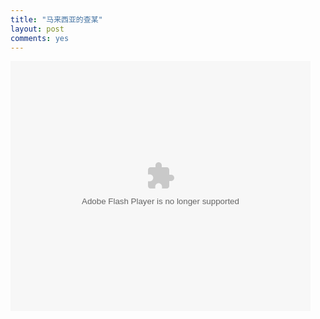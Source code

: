 ```yaml
---
title: "马来西亚的查某"
layout: post
comments: yes
---
```


<embed src="http://player.youku.com/player.php/sid/XNzE2MzA5OTIw/v.swf" allowFullScreen="true" quality="high" width="480" height="400" align="middle" allowScriptAccess="always" type="application/x-shockwave-flash"></embed>



<div class="ds-thread" data-thread-key="etrick" data-title="马来西亚的查某" data-url="http://etrick.github.io/2014/06/08/%E7%BE%8E%E5%93%A6.html"></div>
<script type="text/javascript">
var duoshuoQuery = {short_name:"etrick"};
(function() {
var ds = document.createElement('script');
ds.type = 'text/javascript';ds.async = true;
ds.src = (document.location.protocol == 'https:' ? 'https:' : 'http:') + '//static.duoshuo.com/embed.js';
ds.charset = 'UTF-8';
(document.getElementsByTagName('head')[0] || document.getElementsByTagName('body')[0]).appendChild(ds);})();
</script>